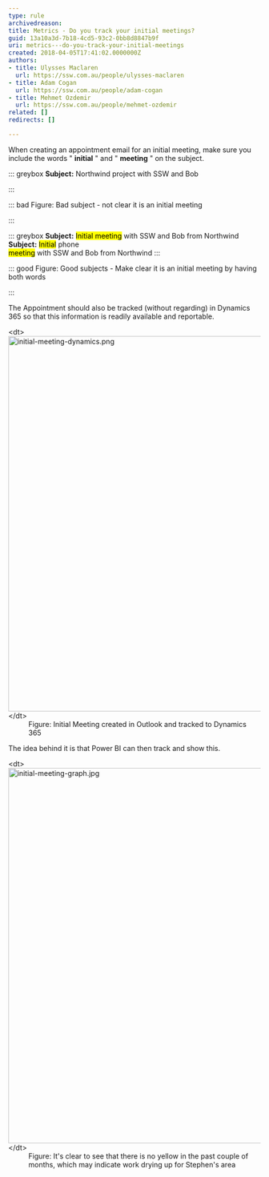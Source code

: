 ```yaml
---
type: rule
archivedreason: 
title: Metrics - Do you track your initial meetings?
guid: 13a10a3d-7b18-4cd5-93c2-0bb8d8847b9f
uri: metrics---do-you-track-your-initial-meetings
created: 2018-04-05T17:41:02.0000000Z
authors:
- title: Ulysses Maclaren
  url: https://ssw.com.au/people/ulysses-maclaren
- title: Adam Cogan
  url: https://ssw.com.au/people/adam-cogan
- title: Mehmet Ozdemir
  url: https://ssw.com.au/people/mehmet-ozdemir
related: []
redirects: []

---
```


When creating an appointment email for an initial meeting, make sure you include the words " **initial** " and " **meeting** " on the subject. 



::: greybox
 **Subject:**  Northwind project with SSW and Bob

:::





::: bad
Figure: Bad subject - not clear it is an initial meeting

:::




::: greybox
**Subject:** <mark>Initial meeting</mark> with SSW and Bob from Northwind
**Subject:** <mark>Initial</mark> phone <br>         <mark>meeting</mark> with SSW and Bob from Northwind
:::





::: good
Figure: Good subjects - Make clear it is an initial meeting by having both words 

:::




<!--endintro-->

The Appointment should also be tracked (without regarding) in Dynamics 365 so that this information is readily available and reportable.
<dl class="image">&lt;dt&gt;<img src="initial-meeting-dynamics.png" alt="initial-meeting-dynamics.png" style="width:750px;">&lt;/dt&gt;<dd>Figure: Initial Meeting created in Outlook and tracked to Dynamics 365</dd></dl>
The idea behind it is that Power BI can then track and show this.
<dl class="image">&lt;dt&gt;
      <img src="initial-meeting-graph.jpg" alt="initial-meeting-graph.jpg" style="width:750px;">
   &lt;/dt&gt;<dd>Figure: It's clear to see that there is no yellow in the past couple of months, which may indicate work drying up for Stephen's area<br></dd></dl>

